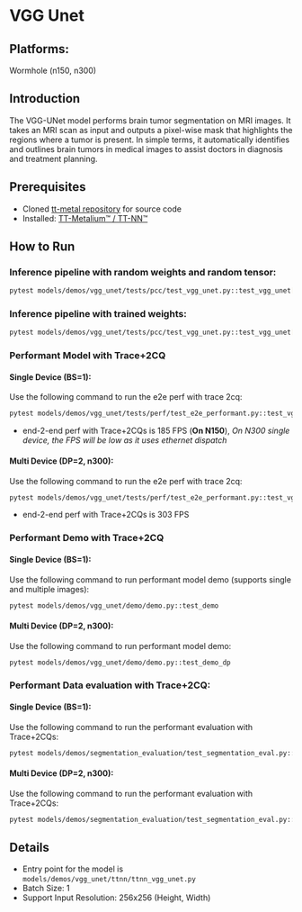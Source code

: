 # VGG Unet

## Platforms:
Wormhole (n150, n300)

## Introduction
The VGG-UNet model performs brain tumor segmentation on MRI images. It takes an MRI scan as input and outputs a pixel-wise mask that highlights the regions where a tumor is present. In simple terms, it automatically identifies and outlines brain tumors in medical images to assist doctors in diagnosis and treatment planning.

## Prerequisites
- Cloned [tt-metal repository](https://github.com/tenstorrent/tt-metal) for source code
- Installed: [TT-Metalium™ / TT-NN™](https://github.com/tenstorrent/tt-metal/blob/main/INSTALLING.md)

## How to Run
### Inference pipeline with random weights and random tensor:
```sh
pytest models/demos/vgg_unet/tests/pcc/test_vgg_unet.py::test_vgg_unet[0-pretrained_weight_false]
```

### Inference pipeline with trained weights:
```sh
pytest models/demos/vgg_unet/tests/pcc/test_vgg_unet.py::test_vgg_unet[0-pretrained_weight_true]
```

### Performant Model with Trace+2CQ
#### Single Device (BS=1):
Use the following command to run the e2e perf with trace 2cq:
```sh
pytest models/demos/vgg_unet/tests/perf/test_e2e_performant.py::test_vgg_unet_e2e
```
- end-2-end perf with Trace+2CQs is 185 FPS (**On N150**), _On N300 single device, the FPS will be low as it uses ethernet dispatch_

#### Multi Device (DP=2, n300):
Use the following command to run the e2e perf with trace 2cq:
```sh
pytest models/demos/vgg_unet/tests/perf/test_e2e_performant.py::test_vgg_unet_e2e_dp
```
- end-2-end perf with Trace+2CQs is 303 FPS

### Performant Demo with Trace+2CQ
#### Single Device (BS=1):
Use the following command to run performant model demo (supports single and multiple images):
```sh
pytest models/demos/vgg_unet/demo/demo.py::test_demo
```

#### Multi Device (DP=2, n300):
Use the following command to run performant model demo:
```sh
pytest models/demos/vgg_unet/demo/demo.py::test_demo_dp
```

### Performant Data evaluation with Trace+2CQ:
#### Single Device (BS=1):
Use the following command to run the performant evaluation with Trace+2CQs:
```sh
pytest models/demos/segmentation_evaluation/test_segmentation_eval.py::test_vgg_unet
```

#### Multi Device (DP=2, n300):
Use the following command to run the performant evaluation with Trace+2CQs:
```sh
pytest models/demos/segmentation_evaluation/test_segmentation_eval.py::test_vgg_unet_dp
```

## Details
- Entry point for the model is `models/demos/vgg_unet/ttnn/ttnn_vgg_unet.py`
- Batch Size: 1
- Support Input Resolution: 256x256 (Height, Width)
